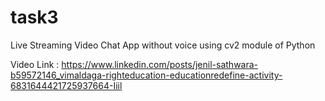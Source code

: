# task3

Live Streaming Video Chat App without voice using cv2 module of Python

Video Link : https://www.linkedin.com/posts/jenil-sathwara-b59572146_vimaldaga-righteducation-educationredefine-activity-6831644421725937664-Iiil
